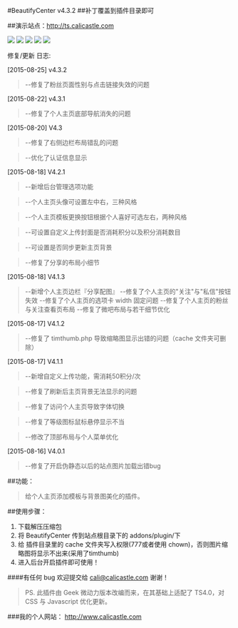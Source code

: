 #BeautifyCenter v4.3.2
##补丁覆盖到插件目录即可

##演示站点：http://ts.calicastle.com

![](http://demo.thinksns.com/ts4/data/upload/2015/0816/20/55d087934a182_660_0.png)
![](http://demo.thinksns.com/ts4/data/upload/2015/0816/20/55d0879957fb0_660_0.png)
![](http://demo.thinksns.com/ts4/data/upload/2015/0817/15/55d18892cebf2.png)
![](http://demo.thinksns.com/ts4/data/upload/2015/0817/15/55d18a45b09ed.png)
![](http://ts.calicastle.com/data/upload/2015/0818/16/55d2e600076b2.png)

修复/更新 日志:

[2015-08-25] v4.3.2
>--修复了粉丝页面性别与点击链接失效的问题

[2015-08-22] v4.3.1
>--修复了个人主页底部导航消失的问题

[2015-08-20] V4.3
>--修复了右侧边栏布局错乱的问题

>--优化了认证信息显示

[2015-08-18] V4.2.1
>--新增后台管理选项功能

>--个人主页头像可设置左中右，三种风格

>--个人主页模板更换按钮根据个人喜好可选左右，两种风格

>--可设置自定义上传封面是否消耗积分以及积分消耗数目

>--可设置是否同步更新主页背景

>--修复了分享的布局小细节

[2015-08-18] V4.1.3
> --新增个人主页边栏『分享配图』
--修复了个人主页的"关注"与"私信"按钮失效
--修复了个人主页的选项卡 width 固定问题
--修复了个人主页的粉丝与关注查看页布局
--修复了微吧布局与若干细节优化

[2015-08-17] V4.1.2
>--修复了 timthumb.php 导致缩略图显示出错的问题（cache 文件夹可删除）

[2015-08-17] V4.1.1
>--新增自定义上传功能，需消耗50积分/次

>--修复了刷新后主页背景无法显示的问题

>--修复了访问个人主页导致字体切换

>--修复了等级图标鼠标悬停显示不当

>--修改了顶部布局与个人菜单优化

[2015-08-16] V4.0.1
>--修复了开启伪静态以后的站点图片加载出错bug

##功能：
>给个人主页添加模板与背景图美化的插件。

##使用步骤：
1. 下载解压压缩包
2. 将 BeautifyCenter 传到站点根目录下的 addons/plugin/下
3. 给 插件目录里的 cache 文件夹写入权限(777或者使用 chown)，否则图片缩略图将显示不出来(采用了timthumb)
4. 进入后台开启插件即可使用！

####有任何 bug 欢迎提交给 cali@calicastle.com 谢谢！

>PS. 此插件由 Geek 微动力版本改编而来，在其基础上适配了 TS4.0，对 CSS 与 Javascript 优化更新。

###我的个人网站：
http://www.calicastle.com
